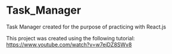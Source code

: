 # Task_Manager
Task Manager created for the purpose of practicing with React.js

This project was created using the following tutorial: https://www.youtube.com/watch?v=w7ejDZ8SWv8

